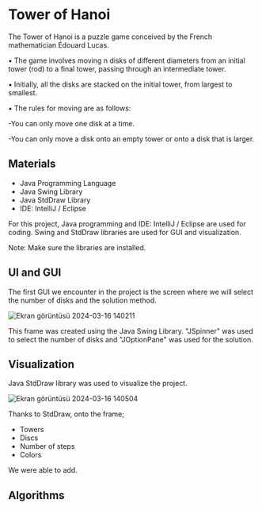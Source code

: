 # Tower of Hanoi

The Tower of Hanoi is a puzzle game conceived by the French mathematician Édouard Lucas.

▪  The game involves moving n disks of different diameters from an initial tower (rod) to a final tower, passing through an intermediate tower.

▪  Initially, all the disks are stacked on the initial tower, from largest to smallest.

▪ The rules for moving are as follows:

  -You can only move one disk at a time.
  
  -You can only move a disk onto an empty tower or onto a disk that is larger.

## Materials
- Java Programming Language
- Java Swing Library
- Java StdDraw Library
- IDE: IntelliJ / Eclipse
  
For this project, Java programming and IDE: IntelliJ / Eclipse are used for coding. Swing and StdDraw libraries are used for GUI and visualization.

Note: Make sure the libraries are installed.

## UI and GUI

The first GUI we encounter in the project is the screen where we will select the number of disks and the solution method.

![Ekran görüntüsü 2024-03-16 140211](https://github.com/OzgunGultekin/Tower-of-Hanoi-/assets/153070257/9a7040b6-f308-43f6-9c7c-f0c078787650)

This frame was created using the Java Swing Library. "JSpinner" was used to select the number of disks and "JOptionPane" was used for the solution.

## Visualization 
Java StdDraw library was used to visualize the project.

![Ekran görüntüsü 2024-03-16 140504](https://github.com/OzgunGultekin/Tower-of-Hanoi-/assets/153070257/7143cca8-c687-4648-8dbe-10c5d3a10827)

Thanks to StdDraw, onto the frame;

- Towers
- Discs
- Number of steps
- Colors
  
We were able to add.

## Algorithms 





